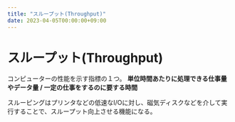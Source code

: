 ```yaml
---
title: "スループット(Throughput)"
date: 2023-04-05T00:00:00+09:00
---
```

# スループット(Throughput)

コンピューターの性能を示す指標の１つ。
**単位時間あたりに処理できる仕事量やデータ量 / 一定の仕事をするのに要する時間**

スルーピングはプリンタなどの低速なI/Oに対し、磁気ディスクなどを介して実行することで、スループット向上させる機能になる。
